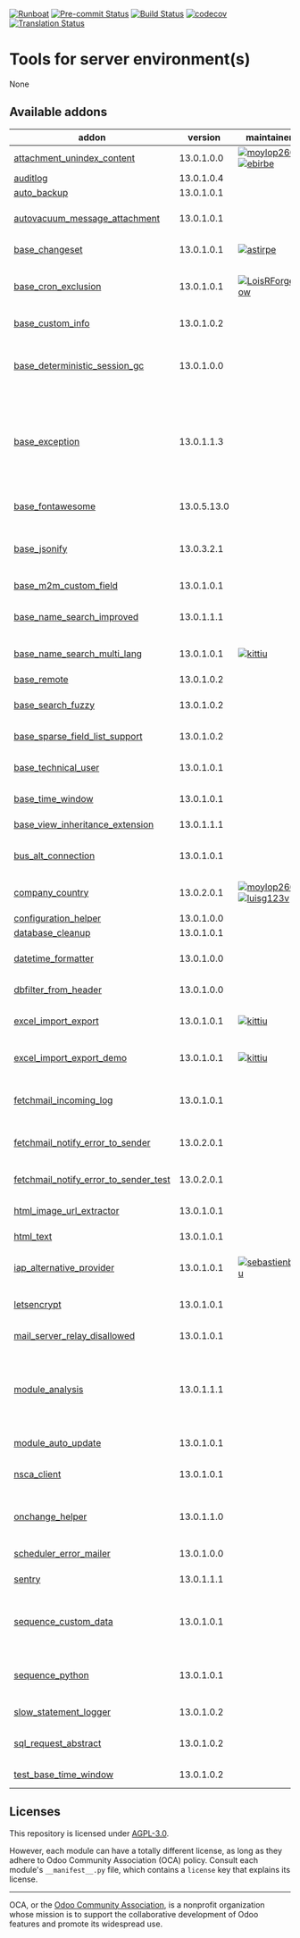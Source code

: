 
[![Runboat](https://img.shields.io/badge/runboat-Try%20me-875A7B.png)](https://runboat.odoo-community.org/builds?repo=OCA/server-tools&target_branch=13.0)
[![Pre-commit Status](https://github.com/OCA/server-tools/actions/workflows/pre-commit.yml/badge.svg?branch=13.0)](https://github.com/OCA/server-tools/actions/workflows/pre-commit.yml?query=branch%3A13.0)
[![Build Status](https://github.com/OCA/server-tools/actions/workflows/test.yml/badge.svg?branch=13.0)](https://github.com/OCA/server-tools/actions/workflows/test.yml?query=branch%3A13.0)
[![codecov](https://codecov.io/gh/OCA/server-tools/branch/13.0/graph/badge.svg)](https://codecov.io/gh/OCA/server-tools)
[![Translation Status](https://translation.odoo-community.org/widgets/server-tools-13-0/-/svg-badge.svg)](https://translation.odoo-community.org/engage/server-tools-13-0/?utm_source=widget)

<!-- /!\ do not modify above this line -->

# Tools for server environment(s)

None

<!-- /!\ do not modify below this line -->

<!-- prettier-ignore-start -->

[//]: # (addons)

Available addons
----------------
addon | version | maintainers | summary
--- | --- | --- | ---
[attachment_unindex_content](attachment_unindex_content/) | 13.0.1.0.0 | [![moylop260](https://github.com/moylop260.png?size=30px)](https://github.com/moylop260) [![ebirbe](https://github.com/ebirbe.png?size=30px)](https://github.com/ebirbe) | Disable indexing of attachments
[auditlog](auditlog/) | 13.0.1.0.4 |  | Audit Log
[auto_backup](auto_backup/) | 13.0.1.0.1 |  | Backups database
[autovacuum_message_attachment](autovacuum_message_attachment/) | 13.0.1.0.1 |  | Automatically delete old mail messages and attachments
[base_changeset](base_changeset/) | 13.0.1.0.1 | [![astirpe](https://github.com/astirpe.png?size=30px)](https://github.com/astirpe) | Track record changesets
[base_cron_exclusion](base_cron_exclusion/) | 13.0.1.0.1 | [![LoisRForgeFlow](https://github.com/LoisRForgeFlow.png?size=30px)](https://github.com/LoisRForgeFlow) | Allow you to select scheduled actions that should not run simultaneously.
[base_custom_info](base_custom_info/) | 13.0.1.0.2 |  | Add custom field in models
[base_deterministic_session_gc](base_deterministic_session_gc/) | 13.0.1.0.0 |  | Provide a deterministic session garbage collection instead of the default random one
[base_exception](base_exception/) | 13.0.1.1.3 |  | This module provide an abstract model to manage customizable exceptions to be applied on different models (sale order, invoice, ...)
[base_fontawesome](base_fontawesome/) | 13.0.5.13.0 |  | Up to date Fontawesome resources.
[base_jsonify](base_jsonify/) | 13.0.3.2.1 |  | Base module that provide the jsonify method on all models
[base_m2m_custom_field](base_m2m_custom_field/) | 13.0.1.0.1 |  | Customizations of Many2many
[base_name_search_improved](base_name_search_improved/) | 13.0.1.1.1 |  | Friendlier search when typing in relation fields
[base_name_search_multi_lang](base_name_search_multi_lang/) | 13.0.1.0.1 | [![kittiu](https://github.com/kittiu.png?size=30px)](https://github.com/kittiu) | Name search by multiple active language
[base_remote](base_remote/) | 13.0.1.0.2 |  | Remote Base
[base_search_fuzzy](base_search_fuzzy/) | 13.0.1.0.2 |  | Fuzzy search with the PostgreSQL trigram extension
[base_sparse_field_list_support](base_sparse_field_list_support/) | 13.0.1.0.2 |  | add list support to convert_to_cache()
[base_technical_user](base_technical_user/) | 13.0.1.0.1 |  | Add a technical user parameter on the company
[base_time_window](base_time_window/) | 13.0.1.0.1 |  | Base model to handle time windows
[base_view_inheritance_extension](base_view_inheritance_extension/) | 13.0.1.1.1 |  | Adds more operators for view inheritance
[bus_alt_connection](bus_alt_connection/) | 13.0.1.0.1 |  | Needed when using PgBouncer as a connection pooler
[company_country](company_country/) | 13.0.2.0.1 | [![moylop260](https://github.com/moylop260.png?size=30px)](https://github.com/moylop260) [![luisg123v](https://github.com/luisg123v.png?size=30px)](https://github.com/luisg123v) | Set country to main company - DEPRECATED
[configuration_helper](configuration_helper/) | 13.0.1.0.0 |  | Configuration Helper
[database_cleanup](database_cleanup/) | 13.0.1.0.1 |  | Database cleanup
[datetime_formatter](datetime_formatter/) | 13.0.1.0.0 |  | Helper functions to give correct format to date[time] fields
[dbfilter_from_header](dbfilter_from_header/) | 13.0.1.0.0 |  | Filter databases with HTTP headers
[excel_import_export](excel_import_export/) | 13.0.1.0.1 | [![kittiu](https://github.com/kittiu.png?size=30px)](https://github.com/kittiu) | Base module for developing Excel import/export/report
[excel_import_export_demo](excel_import_export_demo/) | 13.0.1.0.1 | [![kittiu](https://github.com/kittiu.png?size=30px)](https://github.com/kittiu) | Excel Import/Export/Report Demo
[fetchmail_incoming_log](fetchmail_incoming_log/) | 13.0.1.0.1 |  | Log all messages received, before they start to be processed.
[fetchmail_notify_error_to_sender](fetchmail_notify_error_to_sender/) | 13.0.2.0.1 |  | If fetching mails gives error, send an email to sender
[fetchmail_notify_error_to_sender_test](fetchmail_notify_error_to_sender_test/) | 13.0.2.0.1 |  | Test for Fetchmail Notify Error to Sender
[html_image_url_extractor](html_image_url_extractor/) | 13.0.1.0.1 |  | Extract images found in any HTML field
[html_text](html_text/) | 13.0.1.0.1 |  | Generate excerpts from any HTML field
[iap_alternative_provider](iap_alternative_provider/) | 13.0.1.0.1 | [![sebastienbeau](https://github.com/sebastienbeau.png?size=30px)](https://github.com/sebastienbeau) | Base module for providing alternative provider for iap apps
[letsencrypt](letsencrypt/) | 13.0.1.0.1 |  | Request SSL certificates from letsencrypt.org
[mail_server_relay_disallowed](mail_server_relay_disallowed/) | 13.0.1.0.1 |  | Mail Server Relay Disallowed
[module_analysis](module_analysis/) | 13.0.1.1.1 |  | Add analysis tools regarding installed modules to know which installed modules comes from Odoo Core, OCA, or are custom modules
[module_auto_update](module_auto_update/) | 13.0.1.0.1 |  | Automatically update Odoo modules
[nsca_client](nsca_client/) | 13.0.1.0.1 |  | Send passive alerts to monitor your Odoo application.
[onchange_helper](onchange_helper/) | 13.0.1.1.0 |  | Technical module that ease execution of onchange in Python code
[scheduler_error_mailer](scheduler_error_mailer/) | 13.0.1.0.0 |  | Scheduler Error Mailer
[sentry](sentry/) | 13.0.1.1.1 |  | Report Odoo errors to Sentry
[sequence_custom_data](sequence_custom_data/) | 13.0.1.0.1 |  | Technical addon used to add some custom codes into the sequence (used for prefix/suffix).
[sequence_python](sequence_python/) | 13.0.1.0.1 |  | Calculate a sequence number from a Python expression
[slow_statement_logger](slow_statement_logger/) | 13.0.1.0.2 |  | Log slow SQL statements
[sql_request_abstract](sql_request_abstract/) | 13.0.1.0.2 |  | Abstract Model to manage SQL Requests
[test_base_time_window](test_base_time_window/) | 13.0.1.0.2 |  | Test Base model to handle time windows

[//]: # (end addons)

<!-- prettier-ignore-end -->

## Licenses

This repository is licensed under [AGPL-3.0](LICENSE).

However, each module can have a totally different license, as long as they adhere to Odoo Community Association (OCA)
policy. Consult each module's `__manifest__.py` file, which contains a `license` key
that explains its license.

----
OCA, or the [Odoo Community Association](http://odoo-community.org/), is a nonprofit
organization whose mission is to support the collaborative development of Odoo features
and promote its widespread use.
